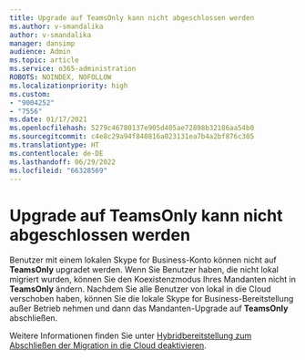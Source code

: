 ```yaml
---
title: Upgrade auf TeamsOnly kann nicht abgeschlossen werden
ms.author: v-smandalika
author: v-smandalika
manager: dansimp
audience: Admin
ms.topic: article
ms.service: o365-administration
ROBOTS: NOINDEX, NOFOLLOW
ms.localizationpriority: high
ms.custom:
- "9004252"
- "7556"
ms.date: 01/17/2021
ms.openlocfilehash: 5279c46780137e905d405ae72898b32186aa54b0
ms.sourcegitcommit: c4e8c29a94f840816a023131ea7b4a2bf876c305
ms.translationtype: HT
ms.contentlocale: de-DE
ms.lasthandoff: 06/29/2022
ms.locfileid: "66328569"
---
```

# <a name="cannot-complete-upgrade-to-teamsonly"></a>Upgrade auf TeamsOnly kann nicht abgeschlossen werden

Benutzer mit einem lokalen Skype for Business-Konto können nicht auf **TeamsOnly** upgradet werden. Wenn Sie Benutzer haben, die nicht lokal migriert wurden, können Sie den Koexistenzmodus Ihres Mandanten nicht in **TeamsOnly** ändern. Nachdem Sie alle Benutzer von lokal in die Cloud verschoben haben, können Sie die lokale Skype for Business-Bereitstellung außer Betrieb nehmen und dann das Mandanten-Upgrade auf **TeamsOnly** abschließen. 

Weitere Informationen finden Sie unter [Hybridbereitstellung zum Abschließen der Migration in die Cloud deaktivieren](https://docs.microsoft.com/skypeforbusiness/hybrid/cloud-consolidation-disabling-hybrid). 